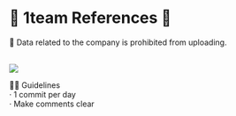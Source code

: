 # 💙 1team References 💙

💫 Data related to the company is prohibited from uploading.
<br/>
<br/>

<p align="">
<img src="https://github.com/heewooKim/1team/assets/57980857/1f76fa45-d243-4163-b335-cfb289f0a3fa">
</p>

 🧜‍♂️ Guidelines
 <br/>
· 1 commit per day
<br/>
· Make comments clear

